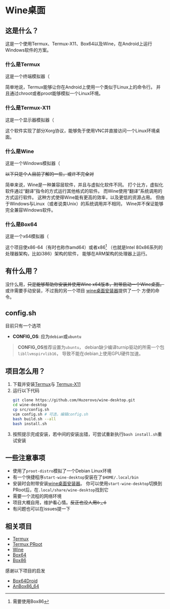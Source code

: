 # Wine桌面

## 这是什么？

这是一个使用Termux、Termux-X11、Box64以及Wine，在Android上运行Windows软件的方案。

### 什么是Termux

这是一个终端模拟器（

简单地说，Termux能够让你在Android上使用一个类似于Linux上的命令行。
并且通过chroot或者proot能够模拟一个Linux环境。

### 什么是Termux-X11

这是一个显示器模拟器（

这个软件实现了部分Xorg协议，能够免于使用VNC并直接访问一个Linux环境桌面。

### 什么是Wine

这是一个Windows模拟器（

~~以下只是个人目前了解的一些，或许不完全对~~

简单来说，Wine是一种兼容层软件，并且与虚拟化软件不同。
打个比方，虚拟化软件通过“翻译”指令的方式运行其他格式的软件。
而Wine使用“翻译”系统调用的方式运行软件。
这种方式使得Wine能有更高的效率，以及更低的资源占用。
但由于Windows与Linux（或者说类Unix）的系统调用并不相同，
Wine并不保证能够完全兼容Windows软件。

### 什么是Box64

这是一个x64模拟器（

这个项目使x86-64（有时也称作amd64）或者x86[^box86]
（也就是Intel 80x86系列的处理器架构，比如i386）架构的软件，
能够在ARM架构的处理器上运行。

[^box86]: 需要使用Box86

## 有什么用？

没什么用，~~只是能够帮助你安装并使用Wine x64版本，附带启动一个Wine桌面。~~
或许需要手动安装，不过我的另一个项目
[wine桌面安装器](https://github.com/Huzerovo/wine-desktop-installer)提供了一个
方便的命令。

## config.sh

目前只有一个选项

- **CONFIG_OS**: 应为`debian`或`ubuntu`
 > **CONFIG_OS**推荐设置为`ubuntu`，
 > debian缺少编译turnip驱动的所需一个包`libllvmspirvlib16`，
 > 导致不能在debian上使用GPU硬件加速。

## 项目怎么用？

1. 下载并安装[Termux](https://github.com/termux/termux-app)与
   [Termux-X11](https://github.com/termux/termux-x11)
2. 运行以下代码
   ```bash
   git clone https://github.com/Huzerovo/wine-desktop.git
   cd wine-desktop
   cp src/config.sh
   vim config.sh # 可选，编辑config.sh
   bash build.sh --all
   bash install.sh
   ```
3. 按照提示完成安装，若中间的安装出错，可尝试重新执行`bash install.sh`重试安装

## 一些注意事项

- 使用了`proot-distro`模拟了一个Debian Linux环境
- 有一个快捷程序`start-wine-desktop`安装在了`$HOME/.local/bin`
- 安装时会附带安装[wine桌面安装器](https://github.com/Huzerovo/wine-desktop-installer)。
  你可以使用`start-wine-desktop`切换到PRoot后，在`.local/share/wine-desktop`找到它
- 需要一个流程的网络环境
- 项目大概自用，维护看心情。~~反正也没人用òᆺó~~
- 有问题也可以在issues提一下

## 相关项目

- [Termux](https:/termux.dev)
- [Termux PRoot](https://wiki.termux.com/wiki/PRoot)
- [Wine](https:/www.winehq.org)
- [Box64](https:/github.com/ptitSeb/box64)
- [Box86](https:/github.com/ptitSeb/box86)

感谢以下项目的启发

- [Box64Droid](https://github.com/llya114/Box64Droid)
- [AnBox86_64](https://github.com/Kualid/AnBox86)
